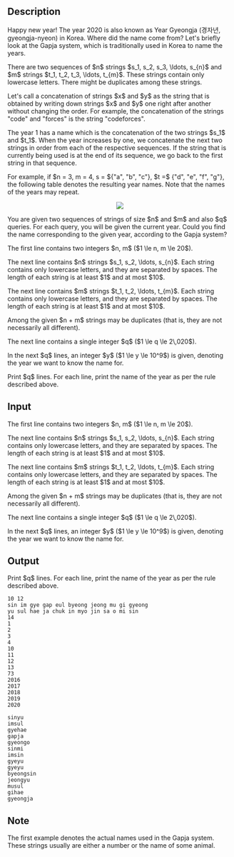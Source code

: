 ## Description

<div><p>Happy new year! The year 2020 is also known as <span class="tex-font-style-it">Year Gyeongja</span> (경자년, <span class="tex-font-style-it">gyeongja-nyeon</span>) in Korea. Where did the name come from? Let's briefly look at the <span class="tex-font-style-it">Gapja</span> system, which is traditionally used in Korea to name the years.</p><p>There are two sequences of $n$ strings $s_1, s_2, s_3, \ldots, s_{n}$ and $m$ strings $t_1, t_2, t_3, \ldots, t_{m}$. These strings contain only lowercase letters. There might be duplicates among these strings.</p><p>Let's call a concatenation of strings $x$ and $y$ as the string that is obtained by writing down strings $x$ and $y$ one right after another without changing the order. For example, the concatenation of the strings "<span class="tex-font-style-tt">code</span>" and "<span class="tex-font-style-tt">forces</span>" is the string "<span class="tex-font-style-tt">codeforces</span>".</p><p>The year 1 has a name which is the concatenation of the two strings $s_1$ and $t_1$. When the year increases by one, we concatenate the next two strings in order from each of the respective sequences. If the string that is currently being used is at the end of its sequence, we go back to the first string in that sequence.</p><p>For example, if $n = 3, m = 4, s = $<span class="tex-font-style-tt">{"a", "b", "c"}</span>, $t =$ <span class="tex-font-style-tt">{"d", "e", "f", "g"}</span>, the following table denotes the resulting year names. Note that the names of the years may repeat.</p><center> <img class="tex-graphics" src="file://Z835xYCb.png" style="max-width: 100.0%;max-height: 100.0%;"> </center><p>You are given two sequences of strings of size $n$ and $m$ and also $q$ queries. For each query, you will be given the current year. Could you find the name corresponding to the given year, according to the <span class="tex-font-style-it">Gapja</span> system?</p></div><div class="input-specification"><p>The first line contains two integers $n, m$ ($1 \le n, m \le 20$).</p><p>The next line contains $n$ strings $s_1, s_2, \ldots, s_{n}$. Each string contains only lowercase letters, and they are separated by spaces. The length of each string is at least $1$ and at most $10$.</p><p>The next line contains $m$ strings $t_1, t_2, \ldots, t_{m}$. Each string contains only lowercase letters, and they are separated by spaces. The length of each string is at least $1$ and at most $10$.</p><p>Among the given $n + m$ strings may be duplicates (that is, they are not necessarily all different).</p><p>The next line contains a single integer $q$ ($1 \le q \le 2\,020$).</p><p>In the next $q$ lines, an integer $y$ ($1 \le y \le 10^9$) is given, denoting the year we want to know the name for.</p></div><div class="output-specification"><p>Print $q$ lines. For each line, print the name of the year as per the rule described above.</p></div>

## Input

<p>The first line contains two integers $n, m$ ($1 \le n, m \le 20$).</p><p>The next line contains $n$ strings $s_1, s_2, \ldots, s_{n}$. Each string contains only lowercase letters, and they are separated by spaces. The length of each string is at least $1$ and at most $10$.</p><p>The next line contains $m$ strings $t_1, t_2, \ldots, t_{m}$. Each string contains only lowercase letters, and they are separated by spaces. The length of each string is at least $1$ and at most $10$.</p><p>Among the given $n + m$ strings may be duplicates (that is, they are not necessarily all different).</p><p>The next line contains a single integer $q$ ($1 \le q \le 2\,020$).</p><p>In the next $q$ lines, an integer $y$ ($1 \le y \le 10^9$) is given, denoting the year we want to know the name for.</p>

## Output

<p>Print $q$ lines. For each line, print the name of the year as per the rule described above.</p>





```input1
10 12
sin im gye gap eul byeong jeong mu gi gyeong
yu sul hae ja chuk in myo jin sa o mi sin
14
1
2
3
4
10
11
12
13
73
2016
2017
2018
2019
2020
```




```output1
sinyu
imsul
gyehae
gapja
gyeongo
sinmi
imsin
gyeyu
gyeyu
byeongsin
jeongyu
musul
gihae
gyeongja
```



## Note

<p>The first example denotes the actual names used in the <span class="tex-font-style-it">Gapja</span> system. These strings usually are either a number or the name of some animal.</p>
